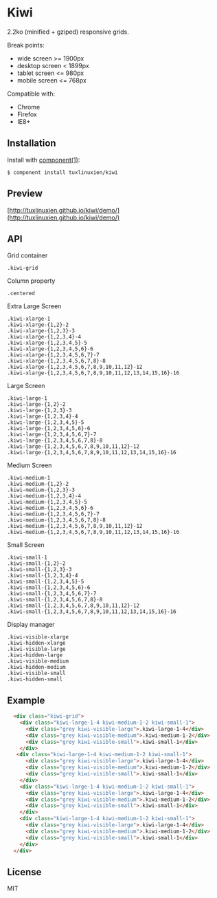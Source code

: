# Kiwi

  2.2ko (minified + gziped) responsive grids.

Break points:
* wide screen >= 1900px
* desktop screen < 1899px
* tablet screen <= 980px
* mobile screen <= 768px

  
Compatible with:
* Chrome
* Firefox
* IE8+

## Installation

  Install with [component(1)](http://component.io):

    $ component install tuxlinuxien/kiwi

## Preview

  [http://tuxlinuxien.github.io/kiwi/demo/](http://tuxlinuxien.github.io/kiwi/demo/)

## API
  
  Grid container
    
    .kiwi-grid

  Column property

    .centered
  
  Extra Large Screen
  
    .kiwi-xlarge-1
    .kiwi-xlarge-{1,2}-2
    .kiwi-xlarge-{1,2,3}-3
    .kiwi-xlarge-{1,2,3,4}-4
    .kiwi-xlarge-{1,2,3,4,5}-5
    .kiwi-xlarge-{1,2,3,4,5,6}-6
    .kiwi-xlarge-{1,2,3,4,5,6,7}-7
    .kiwi-xlarge-{1,2,3,4,5,6,7,8}-8
    .kiwi-xlarge-{1,2,3,4,5,6,7,8,9,10,11,12}-12
    .kiwi-xlarge-{1,2,3,4,5,6,7,8,9,10,11,12,13,14,15,16}-16

  Large Screen
  
    .kiwi-large-1
    .kiwi-large-{1,2}-2
    .kiwi-large-{1,2,3}-3
    .kiwi-large-{1,2,3,4}-4
    .kiwi-large-{1,2,3,4,5}-5
    .kiwi-large-{1,2,3,4,5,6}-6
    .kiwi-large-{1,2,3,4,5,6,7}-7
    .kiwi-large-{1,2,3,4,5,6,7,8}-8
    .kiwi-large-{1,2,3,4,5,6,7,8,9,10,11,12}-12
    .kiwi-large-{1,2,3,4,5,6,7,8,9,10,11,12,13,14,15,16}-16

  Medium Screen
  
    .kiwi-medium-1
    .kiwi-medium-{1,2}-2
    .kiwi-medium-{1,2,3}-3
    .kiwi-medium-{1,2,3,4}-4
    .kiwi-medium-{1,2,3,4,5}-5
    .kiwi-medium-{1,2,3,4,5,6}-6
    .kiwi-medium-{1,2,3,4,5,6,7}-7
    .kiwi-medium-{1,2,3,4,5,6,7,8}-8
    .kiwi-medium-{1,2,3,4,5,6,7,8,9,10,11,12}-12
    .kiwi-medium-{1,2,3,4,5,6,7,8,9,10,11,12,13,14,15,16}-16

  Small Screen
  
    .kiwi-small-1
    .kiwi-small-{1,2}-2
    .kiwi-small-{1,2,3}-3
    .kiwi-small-{1,2,3,4}-4
    .kiwi-small-{1,2,3,4,5}-5
    .kiwi-small-{1,2,3,4,5,6}-6
    .kiwi-small-{1,2,3,4,5,6,7}-7
    .kiwi-small-{1,2,3,4,5,6,7,8}-8
    .kiwi-small-{1,2,3,4,5,6,7,8,9,10,11,12}-12
    .kiwi-small-{1,2,3,4,5,6,7,8,9,10,11,12,13,14,15,16}-16

  Display manager
  
    .kiwi-visible-xlarge
    .kiwi-hidden-xlarge
    .kiwi-visible-large
    .kiwi-hidden-large
    .kiwi-visible-medium
    .kiwi-hidden-medium
    .kiwi-visible-small
    .kiwi-hidden-small
       
## Example

```html
  <div class="kiwi-grid">
    <div class="kiwi-large-1-4 kiwi-medium-1-2 kiwi-small-1">
      <div class="grey kiwi-visible-large">.kiwi-large-1-4</div>
      <div class="grey kiwi-visible-medium">.kiwi-medium-1-2</div>
      <div class="grey kiwi-visible-small">.kiwi-small-1</div>
    </div>
   <div class="kiwi-large-1-4 kiwi-medium-1-2 kiwi-small-1">
      <div class="grey kiwi-visible-large">.kiwi-large-1-4</div>
      <div class="grey kiwi-visible-medium">.kiwi-medium-1-2</div>
      <div class="grey kiwi-visible-small">.kiwi-small-1</div>
    </div>
    <div class="kiwi-large-1-4 kiwi-medium-1-2 kiwi-small-1">
      <div class="grey kiwi-visible-large">.kiwi-large-1-4</div>
      <div class="grey kiwi-visible-medium">.kiwi-medium-1-2</div>
      <div class="grey kiwi-visible-small">.kiwi-small-1</div>
    </div>
    <div class="kiwi-large-1-4 kiwi-medium-1-2 kiwi-small-1">
      <div class="grey kiwi-visible-large">.kiwi-large-1-4</div>
      <div class="grey kiwi-visible-medium">.kiwi-medium-1-2</div>
      <div class="grey kiwi-visible-small">.kiwi-small-1</div>
    </div>
  </div>
```

## License

  MIT
